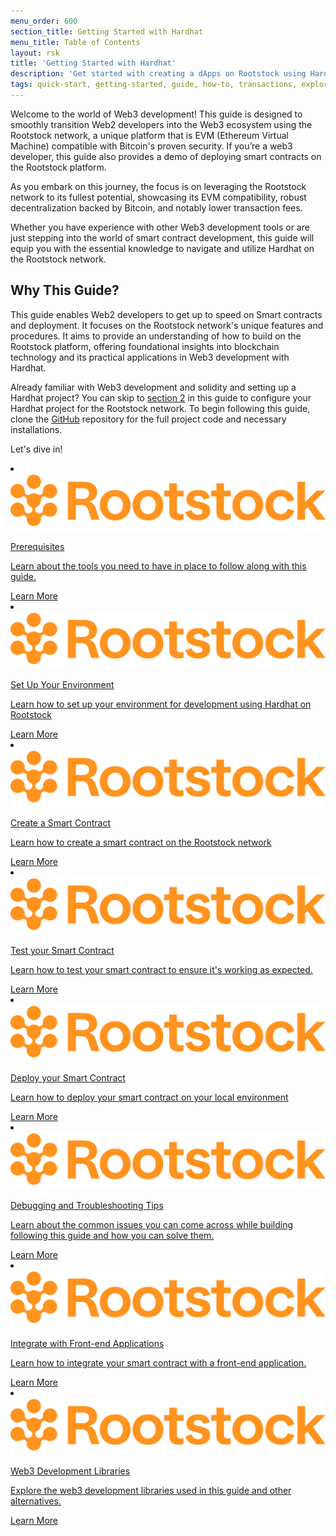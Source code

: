 ```yaml
---
menu_order: 600
section_title: Getting Started with Hardhat
menu_title: Table of Contents
layout: rsk
title: 'Getting Started with Hardhat'
description: 'Get started with creating a dApps on Rootstock using Hardhat and other tools.'
tags: quick-start, getting-started, guide, how-to, transactions, explorer, bitcoin, rsk, peer-to-peer, merged-mining, blockchain, powpeg
---
```

Welcome to the world of Web3 development! This guide is designed to smoothly transition Web2 developers into the Web3 ecosystem using the Rootstock network, a unique platform that is EVM (Ethereum Virtual Machine) compatible with Bitcoin's proven security. If you’re a web3 developer, this guide also provides a demo of deploying smart contracts on the Rootstock platform.

As you embark on this journey, the focus is on leveraging the Rootstock network to its fullest potential, showcasing its EVM compatibility, robust decentralization backed by Bitcoin, and notably lower transaction fees.

Whether you have experience with other Web3 development tools or are just stepping into the world of smart contract development, this guide will equip you with the essential knowledge to navigate and utilize Hardhat on the Rootstock network.

## Why This Guide?

This guide enables Web2 developers to get up to speed on Smart contracts and deployment. It focuses on the Rootstock network's unique features and procedures. It aims to provide an understanding of how to build on the Rootstock platform, offering foundational insights into blockchain technology and its practical applications in Web3 development with Hardhat.

Already familiar with Web3 development and solidity and setting up a Hardhat project? You can skip to [section 2](/guides/quickstart/hardhat/set-up-environment/) in this guide to configure your Hardhat project for the Rootstock network.
To begin following this guide, clone the [GitHub](https://github.com/jesus-iov/rootstock-quick-start-guide) repository for the full project code and necessary installations.

Let's dive in!

<div class="row features-list">
    <li class="col-xl-6 col-md-6">
        <div class="feature-card">
            <a href="/develop/tutorials/workshop-prereqs/">
                <div class="icon rif h-100">
                    <div class="icon-cont text-center my-auto">
                        <img src="/assets/img/courses/rootstock-logo.png" alt="rootstock icon">
                    </div>
                </div>
            </a>
            <div class="content">
                <a href="/develop/tutorials/workshop-prereqs/">
                    <div class="content-container">
                        <p class="card-title rsk_green">Prerequisites</p>
                        <p class="card-desc">Learn about the tools you need to have in place to follow along with this guide.</p>
                    </div>
                </a>
                <div class="btn-container">
                    <span></span>
                    <a class="green" href="/develop/tutorials/workshop-prereqs/">Learn More</a>
                </div>
            </div>
        </div>
    </li>
    <li class="col-xl-6 col-md-6">
        <div class="feature-card">
            <a href="/guides/quickstart/hardhat/set-up-environment/">
                <div class="icon rif h-100">
                    <div class="icon-cont text-center my-auto">
                        <img src="/assets/img/courses/rootstock-logo.png" alt="rootstock icon">
                    </div>
                </div>
            </a>
            <div class="content">
                <a href="/guides/quickstart/hardhat/set-up-environment/">
                    <div class="content-container">
                        <p class="card-title rsk_green">Set Up Your Environment</p>
                        <p class="card-desc">Learn how to set up your environment for development using Hardhat on Rootstock</p>
                    </div>
                </a>
                <div class="btn-container">
                    <span></span>
                    <a class="green" href="/guides/quickstart/hardhat/set-up-environment/">Learn More</a>
                </div>
            </div>
        </div>
    </li>
    <li class="col-xl-6 col-md-6">
        <div class="feature-card">
            <a href="/guides/quickstart/hardhat/create-smart-contract/">
                <div class="icon rif h-100">
                    <div class="icon-cont text-center my-auto">
                        <img src="/assets/img/courses/rootstock-logo.png" alt="rootstock icon">
                    </div>
                </div>
            </a>
            <div class="content">
                <a href="/guides/quickstart/hardhat/create-smart-contract/">
                    <div class="content-container">
                        <p class="card-title rsk_green">Create a Smart Contract</p>
                        <p class="card-desc">Learn how to create a smart contract on the Rootstock network</p>
                    </div>
                </a>
                <div class="btn-container">
                    <span></span>
                    <a class="green" href="/guides/quickstart/hardhat/create-smart-contract/">Learn More</a>
                </div>
            </div>
        </div>
    </li>
    <li class="col-xl-6 col-md-6">
        <div class="feature-card">
            <a href="/guides/quickstart/hardhat/test-smart-contract/">
                <div class="icon rif h-100">
                    <div class="icon-cont text-center my-auto">
                        <img src="/assets/img/courses/rootstock-logo.png" alt="rootstock icon">
                    </div>
                </div>
            </a>
            <div class="content">
                <a href="/guides/quickstart/hardhat/test-smart-contract/">
                    <div class="content-container">
                        <p class="card-title rsk_green">Test your Smart Contract</p>
                        <p class="card-desc">Learn how to test your smart contract to ensure it's working as expected.</p>
                    </div>
                </a>
                <div class="btn-container">
                    <span></span>
                    <a class="green" href="/guides/quickstart/hardhat/test-smart-contract/">Learn More</a>
                </div>
            </div>
        </div>
    </li>
    <li class="col-xl-6 col-md-6">
        <div class="feature-card">
            <a href="/guides/quickstart/hardhat/deploy-smart-contract/">
                <div class="icon rif h-100">
                    <div class="icon-cont text-center my-auto">
                        <img src="/assets/img/courses/rootstock-logo.png" alt="rootstock icon">
                    </div>
                </div>
            </a>
            <div class="content">
                <a href="/guides/quickstart/hardhat/deploy-smart-contract/">
                    <div class="content-container">
                        <p class="card-title rsk_green">Deploy your Smart Contract</p>
                        <p class="card-desc">Learn how to deploy your smart contract on your local environment</p>
                    </div>
                </a>
                <div class="btn-container">
                    <span></span>
                    <a class="green" href="/guides/quickstart/hardhat/deploy-smart-contract/">Learn More</a>
                </div>
            </div>
        </div>
    </li>
    <li class="col-xl-6 col-md-6">
        <div class="feature-card">
            <a href="/guides/quickstart/hardhat/debugging-and-troubleshooting/">
                <div class="icon rif h-100">
                    <div class="icon-cont text-center my-auto">
                        <img src="/assets/img/courses/rootstock-logo.png" alt="rootstock icon">
                    </div>
                </div>
            </a>
            <div class="content">
                <a href="/guides/quickstart/hardhat/debugging-and-troubleshooting/">
                    <div class="content-container">
                        <p class="card-title rsk_green">Debugging and Troubleshooting Tips</p>
                        <p class="card-desc">Learn about the common issues you can come across while building following this guide and how you can solve them.</p>
                    </div>
                </a>
                <div class="btn-container">
                    <span></span>
                    <a class="green" href="/guides/quickstart/hardhat/debugging-and-troubleshooting/">Learn More</a>
                </div>
            </div>
        </div>
    </li>
    <li class="col-xl-6 col-md-6">
        <div class="feature-card">
            <a href="/guides/quickstart/hardhat/integrate-with-frontend/">
                <div class="icon rif h-100">
                    <div class="icon-cont text-center my-auto">
                        <img src="/assets/img/courses/rootstock-logo.png" alt="rootstock icon">
                    </div>
                </div>
            </a>
            <div class="content">
                <a href="/guides/quickstart/hardhat/integrate-with-frontend/">
                    <div class="content-container">
                        <p class="card-title rsk_green">Integrate with Front-end Applications</p>
                        <p class="card-desc">Learn how to integrate your smart contract with a front-end application.</p>
                    </div>
                </a>
                <div class="btn-container">
                    <span></span>
                    <a class="green" href="/guides/quickstart/hardhat/integrate-with-frontend/">Learn More</a>
                </div>
            </div>
        </div>
    </li>
    <li class="col-xl-6 col-md-6">
        <div class="feature-card">
            <a href="/guides/quickstart/hardhat/development-libraries/">
                <div class="icon rif h-100">
                    <div class="icon-cont text-center my-auto">
                        <img src="/assets/img/courses/rootstock-logo.png" alt="rootstock icon">
                    </div>
                </div>
            </a>
            <div class="content">
                <a href="/guides/quickstart/hardhat/development-libraries/">
                    <div class="content-container">
                        <p class="card-title rsk_green">Web3 Development Libraries</p>
                        <p class="card-desc">Explore the web3 development libraries used in this guide and other alternatives.</p>
                    </div>
                </a>
                <div class="btn-container">
                    <span></span>
                    <a class="green" href="/guides/quickstart/hardhat/development-libraries/">Learn More</a>
                </div>
            </div>
        </div>
    </li>
</div>
